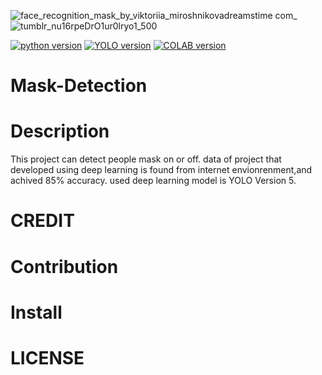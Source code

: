 ![face_recognition_mask_by_viktoriia_miroshnikovadreamstime com_](https://user-images.githubusercontent.com/62469567/134882192-84d2a479-0dca-42df-bef4-b37fcd9b3e2d.jpg)
![tumblr_nu16rpeDrO1ur0lryo1_500](https://user-images.githubusercontent.com/62469567/134882427-bc2f0aef-0d37-430c-8153-cf122573db2e.png)

[![python version](https://img.shields.io/badge/Python-3.7.0-blue)](https://docs.python.org/3/)  [![YOLO version](https://img.shields.io/badge/Python-3.7.0-blue)](https://github.com/ultralytics/yolov5)   [![COLAB version](https://img.shields.io/badge/Python-3.7.0-blue)](https://colab.research.google.com/drive/1n9pLI9UTBad8xH2KwSjLNCUjQi7o7os1) 
# Mask-Detection

# Description
This project can detect people mask on or off. data of  project that developed using deep learning is found from internet envionrenment,and achived 85% accuracy.
used deep learning model is YOLO Version 5.

# CREDIT

# Contribution

# Install

# LICENSE
